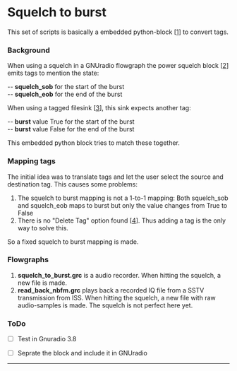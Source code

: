 # Squelch to burst
This set of scripts is basically a embedded python-block [[1]] to convert tags.

### Background
When using a squelch in a GNUradio flowgraph the power squelch block [[2]] emits tags to mention the state:

-- **squelch\_sob** for the start of the burst<br>
-- **squelch\_eob** for the end of the burst<br>

When using a tagged filesink [[3]], this sink expects another tag:

-- **burst** value True for the start of the burst<br>
-- **burst** value False for the end of the burst<br>

This embedded python block tries to match these together.


### Mapping tags
The initial idea was to translate tags and let the user select the source and destination tag. This causes some problems:

1. The squelch to burst mapping is not a 1-to-1 mapping: Both squelch\_sob and squelch\_eob maps to burst but only the value changes from True to False
2. There is no "Delete Tag" option found [[4]]. Thus adding a tag is the only way to solve this.

So a fixed squelch to burst mapping is made.

### Flowgraphs

1. **squelch\_to\_burst.grc** is a audio recorder. When hitting the squelch, a new file is made.
2. **read\_back\_nbfm.grc** plays back a recorded IQ file from a SSTV transmission from ISS. When hitting the squelch, a new file with raw audio-samples is made. The squelch is not perfect here yet.

### ToDo
- [ ] Test in Gnuradio 3.8
- [ ] Seprate the block and include it in GNUradio


---
[1]: https://wiki.gnuradio.org/index.php/Embedded_Python_Block
[2]: https://wiki.gnuradio.org/index.php/Power_Squelch
[3]: https://wiki.gnuradio.org/index.php/Tagged_File_Sink
[4]: https://www.gnuradio.org/doc/doxygen/page_stream_tags.html#stream_tags_api